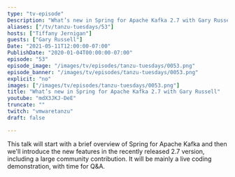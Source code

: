 ```yaml
---
type: "tv-episode"
Description: "What’s new in Spring for Apache Kafka 2.7 with Gary Russell"
aliases: ["/tv/tanzu-tuesdays/53"]
hosts: ["Tiffany Jernigan"]
guests: ["Gary Russell"]
Date: "2021-05-11T12:00:00-07:00"
PublishDate: "2020-01-04T00:00:00-07:00"
episode: "53"
episode_image: "/images/tv/episodes/tanzu-tuesdays/0053.png"
episode_banner: "/images/tv/episodes/tanzu-tuesdays/0053.png"
explicit: "no"
images: ["/images/tv/episodes/tanzu-tuesdays/0053.png"]
title: "What’s new in Spring for Apache Kafka 2.7 with Gary Russell"
youtube: "mdX3JKJ-DeE"
truncate: ""
twitch: "vmwaretanzu"
draft: false

---
```


This talk will start with a brief overview of Spring for Apache Kafka and then we'll introduce the new features in the recently released 2.7 version, including a large community contribution. It will be mainly a live coding demonstration, with time for Q&A.